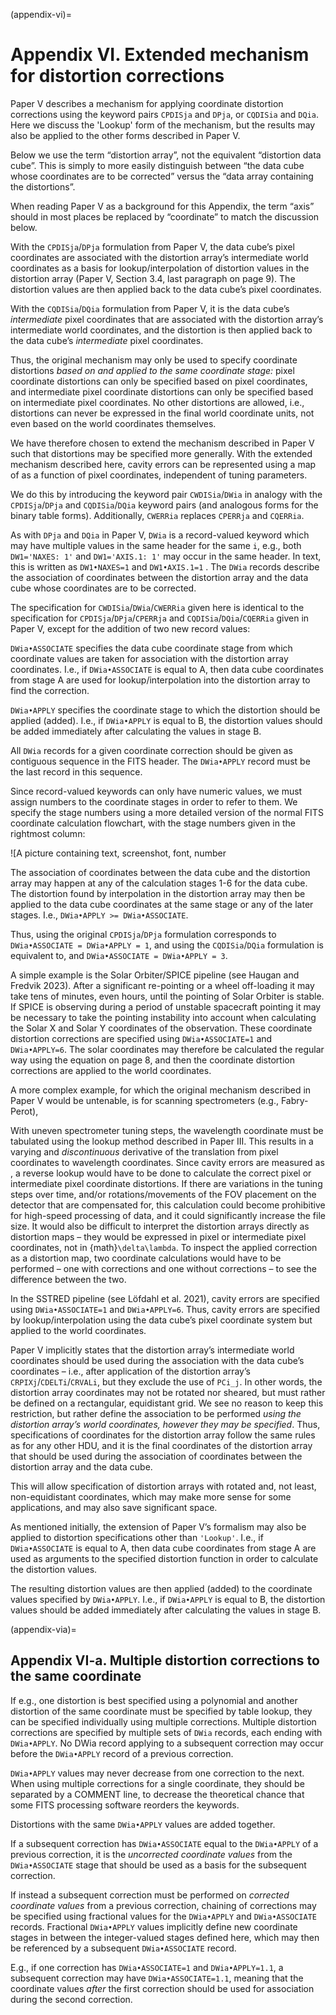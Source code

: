 (appendix-vi)=
# Appendix VI. Extended mechanism for distortion corrections

Paper V describes a mechanism for applying coordinate distortion corrections using the keyword pairs `CPDISja` and `DPja`, or `CQDISia` and `DQia`. Here we discuss the 'Lookup' form of the mechanism, but the results may also be applied to the other forms described in Paper V.

Below we use the term “distortion array”, not the equivalent “distortion data cube”. This is simply to more easily distinguish between “the data cube whose coordinates are to be corrected” versus the “data array containing the distortions”.

When reading Paper V as a background for this Appendix, the term “axis” should in most places be replaced by “coordinate” to match the discussion below.

With the `CPDISja`/`DPja` formulation from Paper V, the data cube’s pixel coordinates are associated with the distortion array’s intermediate world coordinates as a basis for lookup/interpolation of distortion values in the distortion array (Paper V, Section 3.4, last paragraph on page 9). The distortion values are then applied back to the data cube’s pixel coordinates.

With the `CQDISia`/`DQia` formulation from Paper V, it is the data cube’s _intermediate_ pixel coordinates that are associated with the distortion array’s intermediate world coordinates, and the distortion is then applied back to the data cube’s _intermediate_ pixel coordinates.

Thus, the original mechanism may only be used to specify coordinate distortions _based on and applied to the same coordinate stage:_ pixel coordinate distortions can only be specified based on pixel coordinates, and intermediate pixel coordinate distortions can only be specified based on intermediate pixel coordinates. No other distortions are allowed, i.e., distortions can never be expressed in the final world coordinate units, not even based on the world coordinates themselves.

We have therefore chosen to extend the mechanism described in Paper V such that distortions may be specified more generally. With the extended mechanism described here, cavity errors can be represented using a map of as a function of pixel coordinates, independent of tuning parameters.

We do this by introducing the keyword pair `CWDISia`/`DWia` in analogy with the `CPDISja`/`DPja` and `CQDISia`/`DQia` keyword pairs (and analogous forms for the binary table forms). Additionally, `CWERRia` replaces `CPERRja` and `CQERRia`.

As with `DPja` and `DQia` in Paper V, `DWia` is a record-valued keyword which may have multiple values in the same header for the same `i`, e.g., both `DW1='NAXES: 1'` and `DW1='AXIS.1: 1'` may occur in the same header. In text, this is written as `DW1•NAXES=1` and `DW1•AXIS.1=1` . The `DWia` records describe the association of coordinates between the distortion array and the data cube whose coordinates are to be corrected.

The specification for `CWDISia`/`DWia`/`CWERRia` given here is identical to the specification for `CPDISja`/`DPja`/`CPERRja` and `CQDISia`/`DQia`/`CQERRia` given in Paper V, except for the addition of two new record values:

`DWia•ASSOCIATE` specifies the data cube coordinate stage from which coordinate values are taken for association with the distortion array coordinates. I.e., if `DWia•ASSOCIATE` is equal to A, then data cube coordinates from stage A are used for lookup/interpolation into the distortion array to find the correction.

`DWia•APPLY` specifies the coordinate stage to which the distortion should be applied (added). I.e., if `DWia•APPLY` is equal to B, the distortion values should be added immediately after calculating the values in stage B.

All `DWia` records for a given coordinate correction should be given as contiguous sequence in the FITS header. The `DWia•APPLY` record must be the last record in this sequence.

Since record-valued keywords can only have numeric values, we must assign numbers to the coordinate stages in order to refer to them. We specify the stage numbers using a more detailed version of the normal FITS coordinate calculation flowchart, with the stage numbers given in the rightmost column:

![A picture containing text, screenshot, font, number

The association of coordinates between the data cube and the distortion array may happen at any of the calculation stages 1-6 for the data cube. The distortion found by interpolation in the distortion array may then be applied to the data cube coordinates at the same stage or any of the later stages. I.e., `DWia•APPLY >= DWia•ASSOCIATE`.

Thus, using the original `CPDISja`/`DPja` formulation corresponds to `DWia•ASSOCIATE = DWia•APPLY = 1`, and using the `CQDISia`/`DQia` formulation is equivalent to, and `DWia•ASSOCIATE = DWia•APPLY = 3`.

A simple example is the Solar Orbiter/SPICE pipeline (see Haugan and Fredvik 2023). After a significant re-pointing or a wheel off-loading it may take tens of minutes, even hours, until the pointing of Solar Orbiter is stable. If SPICE is observing during a period of unstable spacecraft pointing it may be necessary to take the pointing instability into account when calculating the Solar X and Solar Y coordinates of the observation. These coordinate distortion corrections are specified using `DWia•ASSOCIATE=1` and `DWia•APPLY=6`. The solar coordinates may therefore be calculated the regular way using the equation on page 8, and then the coordinate distortion corrections are applied to the world coordinates.

A more complex example, for which the original mechanism described in Paper V would be untenable, is for scanning spectrometers (e.g., Fabry-Perot),

With uneven spectrometer tuning steps, the wavelength coordinate must be tabulated using the lookup method described in Paper III. This results in a varying and _discontinuous_ derivative of the translation from pixel coordinates to wavelength coordinates. Since cavity errors are measured as , a reverse lookup would have to be done to calculate the correct pixel or intermediate pixel coordinate distortions. If there are variations in the tuning steps over time, and/or rotations/movements of the FOV placement on the detector that are compensated for, this calculation could become prohibitive for high-speed processing of data, and it could significantly increase the file size. It would also be difficult to interpret the distortion arrays directly as distortion maps – they would be expressed in pixel or intermediate pixel coordinates, not in {math}`\delta\lambda`. To inspect the applied correction as a distortion map, two coordinate calculations would have to be performed – one with corrections and one without corrections – to see the difference between the two.

In the SSTRED pipeline (see Löfdahl et al. 2021), cavity errors are specified using `DWia•ASSOCIATE=1` and `DWia•APPLY=6`. Thus, cavity errors are specified by lookup/interpolation using the data cube’s pixel coordinate system but applied to the world coordinates.

Paper V implicitly states that the distortion array’s intermediate world coordinates should be used during the association with the data cube’s coordinates – i.e., after application of the distortion array’s `CRPIXj`/`CDELTi`/`CRVALi`, but they exclude the use of `PCi_j`. In other words, the distortion array coordinates may not be rotated nor sheared, but must rather be defined on a rectangular, equidistant grid. We see no reason to keep this restriction, but rather define the association to be performed _using the distortion array’s world coordinates, however they may be specified_. Thus, specifications of coordinates for the distortion array follow the same rules as for any other HDU, and it is the final coordinates of the distortion array that should be used during the association of coordinates between the distortion array and the data cube.

This will allow specification of distortion arrays with rotated and, not least, non-equidistant coordinates, which may make more sense for some applications, and may also save significant space.

As mentioned initially, the extension of Paper V’s formalism may also be applied to distortion specifications other than `'Lookup'`. I.e., if `DWia•ASSOCIATE` is equal to A, then data cube coordinates from stage A are used as arguments to the specified distortion function in order to calculate the distortion values.

The resulting distortion values are then applied (added) to the coordinate values specified by `DWia•APPLY`. I.e., if `DWia•APPLY` is equal to B, the distortion values should be added immediately after calculating the values in stage B.

(appendix-via)=
## Appendix VI-a. Multiple distortion corrections to the same coordinate

If e.g., one distortion is best specified using a polynomial and another distortion of the same coordinate must be specified by table lookup, they can be specified individually using multiple corrections. Multiple distortion corrections are specified by multiple sets of `DWia` records, each ending with `DWia•APPLY`. No DWia record applying to a subsequent correction may occur before the `DWia•APPLY` record of a previous correction.

`DWia•APPLY` values may never decrease from one correction to the next. When using multiple corrections for a single coordinate, they should be separated by a COMMENT line, to decrease the theoretical chance that some FITS processing software reorders the keywords.

Distortions with the same `DWia•APPLY` values are added together.

If a subsequent correction has `DWia•ASSOCIATE` equal to the `DWia•APPLY` of a previous correction, it is the _uncorrected coordinate values_ from the `DWia•ASSOCIATE` stage that should be used as a basis for the subsequent correction.

If instead a subsequent correction must be performed on _corrected coordinate values_ from a previous correction, chaining of corrections may be specified using fractional values for the `DWia•APPLY` and `DWia•ASSOCIATE` records. Fractional `DWia•APPLY` values implicitly define new coordinate stages in between the integer-valued stages defined here, which may then be referenced by a subsequent `DWia•ASSOCIATE` record.

E.g., if one correction has `DWia•ASSOCIATE=1` and `DWia•APPLY=1.1`, a subsequent correction may have `DWia•ASSOCIATE=1.1`, meaning that the coordinate values _after_ the first correction should be used for association during the second correction.
